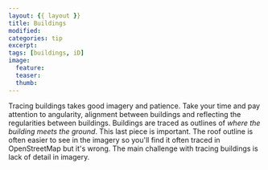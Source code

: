 ```yaml
---
layout: {{ layout }}
title: Buildings 
modified:
categories: tip
excerpt:
tags: [buildings, iD]
image:
  feature:
  teaser:
  thumb:
---
```

Tracing buildings takes good imagery and patience. Take your time and pay attention to angularity, alignment between buildings and reflecting the regularities between buildings. Buildings are traced as outlines of *where the building meets the ground*. This last piece is important. The roof outline is often easier to see in the imagery so you'll find it often traced in OpenStreetMap but it's wrong. The main challenge with tracing buildings is lack of detail in imagery.
